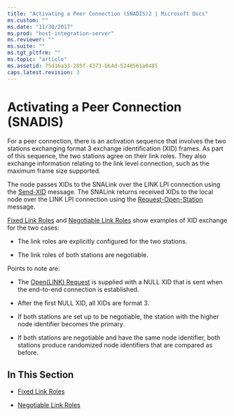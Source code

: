 ```yaml
---
title: "Activating a Peer Connection (SNADIS)2 | Microsoft Docs"
ms.custom: ""
ms.date: "11/30/2017"
ms.prod: "host-integration-server"
ms.reviewer: ""
ms.suite: ""
ms.tgt_pltfrm: ""
ms.topic: "article"
ms.assetid: 75d16a33-285f-4373-b64d-5248561a0485
caps.latest.revision: 3
---
```

# Activating a Peer Connection (SNADIS)
For a peer connection, there is an activation sequence that involves the two stations exchanging format 3 exchange identification (XID) frames. As part of this sequence, the two stations agree on their link roles. They also exchange information relating to the link level connection, such as the maximum frame size supported.  
  
 The node passes XIDs to the SNALink over the LINK LPI connection using the [Send-XID](../HIS2010/send-xid2.md) message. The SNALink returns received XIDs to the local node over the LINK LPI connection using the [Request-Open-Station](../HIS2010/request-open-station1.md) message.  
  
 [Fixed Link Roles](../HIS2010/fixed-link-roles1.md) and [Negotiable Link Roles](../HIS2010/negotiable-link-roles2.md) show examples of XID exchange for the two cases:  
  
-   The link roles are explicitly configured for the two stations.  
  
-   The link roles of both stations are negotiable.  
  
 Points to note are:  
  
-   The [Open(LINK) Request](../HIS2010/open-link-request2.md) is supplied with a NULL XID that is sent when the end-to-end connection is established.  
  
-   After the first NULL XID, all XIDs are format 3.  
  
-   If both stations are set up to be negotiable, the station with the higher node identifier becomes the primary.  
  
-   If both stations are negotiable and have the same node identifier, both stations produce randomized node identifiers that are compared as before.  
  
## In This Section  
  
-   [Fixed Link Roles](../HIS2010/fixed-link-roles1.md)  
  
-   [Negotiable Link Roles](../HIS2010/negotiable-link-roles2.md)